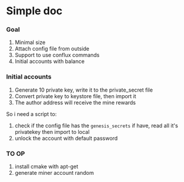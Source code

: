 Simple doc
===

### Goal

1. Minimal size
2. Attach config file from outside
3. Support to use conflux commands
4. Initial accounts with balance

### Initial accounts

1. Generate 10 private key, write it to the private_secret file
2. Convert private key to keystore file, then import it
3. The author address will receive the mine rewards

So i need a script to:
1. check if the config file has the `genesis_secrets` if have, read all it's privatekey then import to local
2. unlock the account with default password

### TO OP

1. install cmake with apt-get
2. generate miner account random

